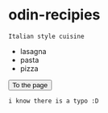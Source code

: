 # odin-recipies
`Italian style cuisine`

<ul>
<li>lasagna</li>
<li>pasta</li>
<li>pizza</li>
</ul>

<a href="matewojno.github.io/odin-recipies"><button>To the page</button></a>


`i know there is a typo :D`
